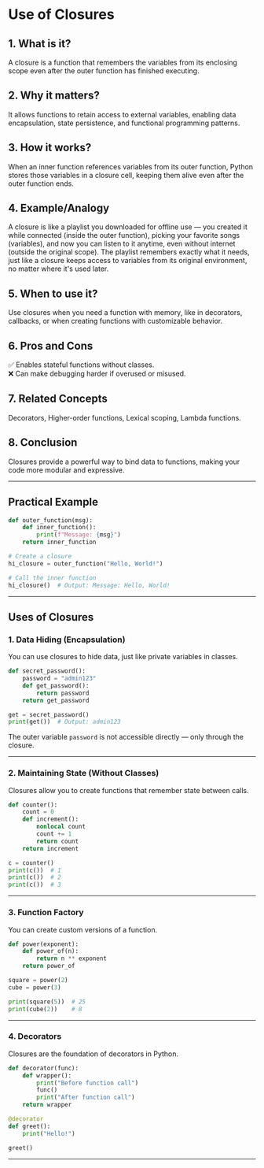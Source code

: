 # Use of Closures

## 1. What is it?  
A closure is a function that remembers the variables from its enclosing scope even after the outer function has finished executing.

## 2. Why it matters?  
It allows functions to retain access to external variables, enabling data encapsulation, state persistence, and functional programming patterns.

## 3. How it works?  
When an inner function references variables from its outer function, Python stores those variables in a closure cell, keeping them alive even after the outer function ends.

## 4. Example/Analogy  
A closure is like a playlist you downloaded for offline use — you created it while connected (inside the outer function), picking your favorite songs (variables), and now you can listen to it anytime, even without internet (outside the original scope). The playlist remembers exactly what it needs, just like a closure keeps access to variables from its original environment, no matter where it's used later.

## 5. When to use it?  
Use closures when you need a function with memory, like in decorators, callbacks, or when creating functions with customizable behavior.

## 6. Pros and Cons  
✅ Enables stateful functions without classes.  
❌ Can make debugging harder if overused or misused.

## 7. Related Concepts  
Decorators, Higher-order functions, Lexical scoping, Lambda functions.

## 8. Conclusion  
Closures provide a powerful way to bind data to functions, making your code more modular and expressive.

---

## Practical Example

```python
def outer_function(msg):
    def inner_function():
        print(f"Message: {msg}")
    return inner_function

# Create a closure
hi_closure = outer_function("Hello, World!")

# Call the inner function
hi_closure()  # Output: Message: Hello, World!
```

---

## Uses of Closures

### 1. Data Hiding (Encapsulation)  
You can use closures to hide data, just like private variables in classes.

```python
def secret_password():
    password = "admin123"
    def get_password():
        return password
    return get_password

get = secret_password()
print(get())  # Output: admin123
```

The outer variable `password` is not accessible directly — only through the closure.

---

### 2. Maintaining State (Without Classes)  
Closures allow you to create functions that remember state between calls.

```python
def counter():
    count = 0
    def increment():
        nonlocal count
        count += 1
        return count
    return increment

c = counter()
print(c())  # 1
print(c())  # 2
print(c())  # 3
```

---

### 3. Function Factory  
You can create custom versions of a function.

```python
def power(exponent):
    def power_of(n):
        return n ** exponent
    return power_of

square = power(2)
cube = power(3)

print(square(5))  # 25
print(cube(2))    # 8
```

---

### 4. Decorators  
Closures are the foundation of decorators in Python.

```python
def decorator(func):
    def wrapper():
        print("Before function call")
        func()
        print("After function call")
    return wrapper

@decorator
def greet():
    print("Hello!")

greet()
```

---